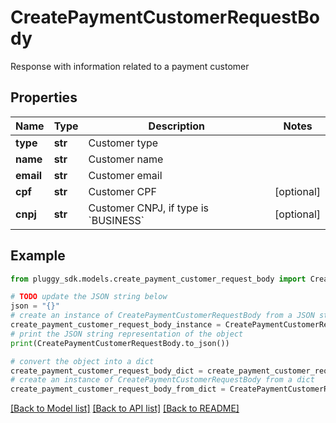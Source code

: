 # CreatePaymentCustomerRequestBody

Response with information related to a payment customer

## Properties

Name | Type | Description | Notes
------------ | ------------- | ------------- | -------------
**type** | **str** | Customer type | 
**name** | **str** | Customer name | 
**email** | **str** | Customer email | 
**cpf** | **str** | Customer CPF | [optional] 
**cnpj** | **str** | Customer CNPJ, if type is &#x60;BUSINESS&#x60; | [optional] 

## Example

```python
from pluggy_sdk.models.create_payment_customer_request_body import CreatePaymentCustomerRequestBody

# TODO update the JSON string below
json = "{}"
# create an instance of CreatePaymentCustomerRequestBody from a JSON string
create_payment_customer_request_body_instance = CreatePaymentCustomerRequestBody.from_json(json)
# print the JSON string representation of the object
print(CreatePaymentCustomerRequestBody.to_json())

# convert the object into a dict
create_payment_customer_request_body_dict = create_payment_customer_request_body_instance.to_dict()
# create an instance of CreatePaymentCustomerRequestBody from a dict
create_payment_customer_request_body_from_dict = CreatePaymentCustomerRequestBody.from_dict(create_payment_customer_request_body_dict)
```
[[Back to Model list]](../README.md#documentation-for-models) [[Back to API list]](../README.md#documentation-for-api-endpoints) [[Back to README]](../README.md)


